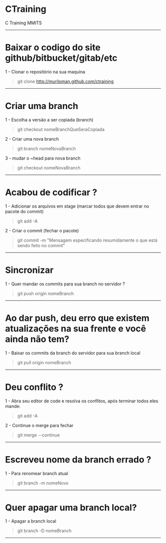 # CTraining
C Training MMITS

---

# Baixar o codigo do site github/bitbucket/gitab/etc

1 - Clonar o repositório na sua maquina
> git clone http://muriloman.github.com/ctraining

---
# Criar uma branch

1 - Escolha a versão a ser copiada (branch)
> git checkout nomeBranchQueSeraCopiada

2 - Criar uma nova branch
> git branch nomeNovaBranch

3 - mudar o ~head para nova branch
> git checkout nomeNovaBranch

---

# Acabou de codificar ? 

1 - Adicionar os arquivos em stage (marcar todos que devem entrar no pacote do commit)
> git add -A

2 - Criar o commit (fechar o pacote)
> git commit -m "Mensagem especificando resumidamente o que está sendo feito no commit"

---

# Sincronizar

1 - Quer mandar os commits para sua branch no servidor ?
> git push origin nomeBranch

---

# Ao dar push, deu erro que existem atualizações na sua frente e você ainda não tem?

1 - Baixar os commits da branch do servidor para sua branch local
> git pull origin nomeBranch

---

# Deu conflito ?

1 - Abra seu editor de code e resolva os conflitos, após terminar todos eles mande:
> git add -A

2 - Continue o merge para fechar
> git merge --continue

---

# Escreveu nome da branch errado ?

1 - Para renomear branch atual
> git branch -m nomeNovo

---

# Quer apagar uma branch local?

1 - Apagar a branch local
> git branch -D nomeBranch

---
